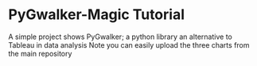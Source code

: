 # PyGwalker-Magic Tutorial
A simple project shows PyGwalker;  a python library  an alternative to Tableau in data analysis
Note you can easily upload the three charts from the main repository
